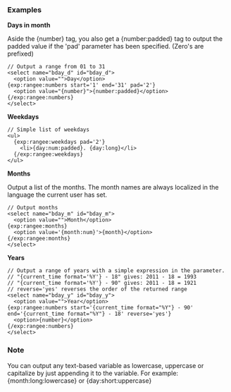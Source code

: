 
### Examples

**Days in month**

Aside the {number} tag, you also get a {number:padded} tag to output the padded value if the 'pad' parameter has been specified. (Zero's are prefixed)

    // Output a range from 01 to 31
    <select name="bday_d" id="bday_d">
      <option value="">Day</option>
    {exp:rangee:numbers start='1' end='31' pad='2'}
      <option value="{number}">{number:padded}</option>
    {/exp:rangee:numbers}
    </select>

**Weekdays**

    // Simple list of weekdays
    <ul>
      {exp:rangee:weekdays pad='2'}
        <li>{day:num:padded}. {day:long}</li>
      {/exp:rangee:weekdays}
    </ul>



**Months**

Output a list of the months. The month names are always localized in the language the current user has set.

    // Output months
    <select name="bday_m" id="bday_m">
      <option value="">Month</option>
    {exp:rangee:months}
      <option value='{month:num}'>{month}</option>
    {/exp:rangee:months}
    </select>


**Years**

    // Output a range of years with a simple expression in the parameter.
    // "{current_time format='%Y'} - 18" gives: 2011 - 18 = 1993
    // "{current_time format='%Y'} - 90" gives: 2011 - 18 = 1921
    // reverse='yes' reverses the order of the returned range
    <select name="bday_y" id="bday_y">
      <option value="">Year</option>
    {exp:rangee:numbers start='{current_time format="%Y"} - 90' end='{current_time format="%Y"} - 18' reverse='yes'}
      <option>{number}</option>
    {/exp:rangee:numbers}
    </select>
    
    
### Note

You can output any text-based variable as lowercase, uppercase or capitalize by just appending it to the variable. For example: {month:long:lowercase} or {day:short:uppercase}